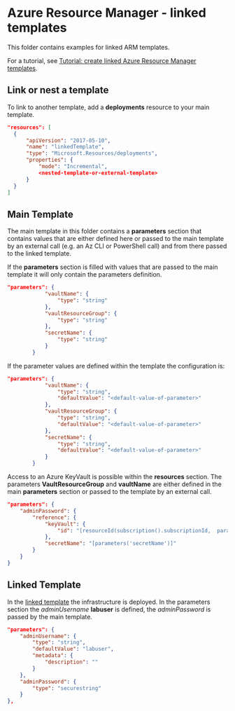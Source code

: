 # Azure Resource Manager - linked templates

This folder contains examples for linked ARM templates.

For a tutorial, see [Tutorial: create linked Azure Resource Manager templates](https://docs.microsoft.com/en-us/azure/azure-resource-manager/resource-manager-tutorial-create-linked-templates).

## Link or nest a template

To link to another template, add a **deployments** resource to your main template.

```json
"resources": [
  {
      "apiVersion": "2017-05-10",
      "name": "linkedTemplate",
      "type": "Microsoft.Resources/deployments",
      "properties": {
          "mode": "Incremental",
          <nested-template-or-external-template>
      }
  }
]
```

## Main Template

The main template in this folder contains a **parameters** section that contains values that are either defined here or passed to the main template by an external call (e.g. an Az CLI or PowerShell call) and from there passed to the linked template.

If the **parameters** section is filled with values that are passed to the main template it will only contain the parameters definition.

```json
"parameters": {
            "vaultName": {
                "type": "string"
            },
            "vaultResourceGroup": {
                "type": "string"
            },
            "secretName": {
                "type": "string"
            }
        }
```

If the parameter values are defined within the template the configuration is:

```json
"parameters": {
            "vaultName": {
                "type": "string",
                "defaultValue": "<default-value-of-parameter>"
            },
            "vaultResourceGroup": {
                "type": "string",
                "defaultValue": "<default-value-of-parameter>"
            },
            "secretName": {
                "type": "string",
                "defaultValue": "<default-value-of-parameter>"
            }
        }
```

Access to an Azure KeyVault is possible within the **resources** section. The parameters **VaultResourceGroup** and **vaultName** are either defined in the main **parameters** section or passed to the template by an external call.

```json
"parameters": {
    "adminPassword": {
        "reference": {
            "keyVault": {
                "id": "[resourceId(subscription().subscriptionId,  parameters('VaultResourceGroup'), 'Microsoft.KeyVault/vaults', parameters('vaultName'))]"
            },
            "secretName": "[parameters('secretName')]"
        }
    }
}
```

## Linked Template

In the [linked template](https://github.com/azureandbeyond/AzureSecurity/ARM/LinkedTemplates/01_azuredeploy-infra.json) the infrastructure is deployed. In the parameters section the *adminUsername* **labuser** is defined, the *adminPassword* is passed by the main template.

```json
"parameters": {
    "adminUsername": {
        "type": "string",
        "defaultValue": "labuser",
        "metadata": {
            "description": ""
        }
    },
    "adminPassword": {
        "type": "securestring"
    }
},
```